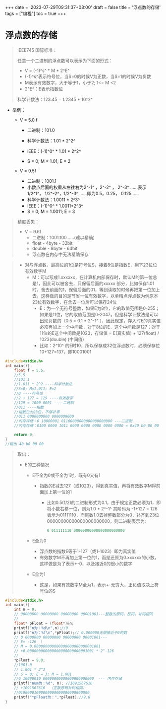 +++
date = '2023-07-29T09:31:37+08:00'
draft = false
title = '浮点数的存储'
tags = ["编程"]
toc = true
+++

# 浮点数的存储

> IEEE745 国际标准：
>
> 任意一个二进制的浮点数可以表示为下面的形式：
>
> - V = (-1)^s^ * M * 2^E^
> - (-1)^s^表示符号位，当S=0的时候V为正数，当S=1的时候V为负数
> - M表示有效数字，大于等于1，小于2;   1<= M <2
> - 2^E^：E表示指数位
>
> 科学计数法：123.45 = 1.2345 * 10^2^

- 举例：

  - V = 5.0 f

    - 二进制：101.0
    - 科学计数法：1.01 * 2^2^

    - iEEE：(-1)^0^ * 1.01 * 2^2^
    - S = 0; M = 1.01; E = 2

  - V = 9.5f

    - 二进制：1001.1
    - 小数点后面的权重从左往右为2^-1^ ，2^-2^ ， 2^-3^ ......表示1/2^1^， 1/2^-2^，1/2^-3^ ......即为0.5，0.25， 0.125......
    - 科学计数法：1.0011 * 2^3^
    - IEEE：(-1)^0^ * 1.0011*2^3^
    - S  =  0; M = 1.0011; E = 3



> 精度丢失：
>
> - V = 9.6f
>   - 二进制：1001.100......(难以精确)
>   - float - 4byte - 32bit
>   - double - 8byte - 64bit
>   - 浮点数在内存中无法精确保存

> - 对与浮点数，最高位的1位是符号位S，接着8位是指数E，剩下23位位有效数字M
>   - M：可以写成1.xxxxxx，在计算机内部保存时，默认M的第一位总是1，因此可以被舍去，只保留后面的xxxxx 部分，比如保存1.01时，舍去前面的1，保留后面的01，等到读取的时候再把第一位加上去，这样做的目的是节省一位有效数字，以单精点浮点数为例原本23位有效数字，在舍去一位后可以保存24位
>     - E：为一个无符号整数，如果E为8位，它的取值范围是0-255；如果是11位，它的取值范围是0-2047。但是科学计数法是可以出现负数的（0.5 = 0.1 * 2^-1^ ），因此规定，存入时E的真实值必须再加上一个中间数，对于8位的E，这个中间数是127；对于11位的E这个中间数是1023，存储值 = E(真实值) + 127(float) / 1023(double) (中间值)
>     - 比如：2^10^ 的E时10，所以保存成32位浮点数时，必须保存位10+127=137，即10001001

```c
#include<stdio.h>
int main(){
    float f = 5.5;
    //5.5
    //101.1
    //1.011 * 2^2 ----科学计数法
    //S=0; M=1.011; E=2
    //0 ----符号位
    //2 + 127 = 129 ----有效数字
    //129 = 1000 0001 ----二进制
    //011 ----指数
    //指数位为23位，不够补零
    //011 0000000000 0000000000
    //内存存储：0 10000001 01100000000000000000000 ---二进制
    //内存存储：0100 0000 1011 0000 0000 0000 0000 0000 = 0x40 b0 00 00 ---十六进制

    return 0;
}
//输出 40 b0 00 00
```

> 取出：
>
> - E的三种情况
>
>   - E不全为0或不全为1时，既有0又有1
>
>     - 指数的E减去127（或1023），得到真实值，再将有效数字M得前面加上第一位的1
>
>       - 比如0.5(1/2)的二进制形式为0.1，由于规定正数必须为1，即将小数右移一位，则为1.0 * 2^-1^ 其阶码为 -1+127 = 126表示为01111110，而尾数1.0去掉整数部分为0，补齐到23位00000000000000000000000，则二进制表示为:
>
>         ```c
>         0 011111110 00000000000000000000000
>         ```
>
>   - E全为0
>
>     - 浮点数的指数E等于1-127（或1-1023）即为真实值
>     - 有效数字M不再加上第一位的1，而是还原为0.xxxxxx的小数，这样做是为了表示+-0，以及接近0的很小的数字
>
>   - E全为1
>
>     - 这是，如果有效数字M全为1，表示+-无穷大，正负值取决上符号位的S

```c
#include<stdio.h>
int main(){
    int n = 9;
    // 00000000 00000000 00000000 00001001---整数的原码，反码，补码相同
    //
    float* pFloat = (float*)&n;
    printf("n为：%d\n",n);//9
    printf("n为：%f\n",*pFloat);// 0.000000无限接近于0的数
    // 0 0000000 00000000 00000000 00001001---
    // E= -126  \
    // M = 0.000000000000000000000000001001
    // +0.000000000000000000000000001001 * 2^-126
    //
    *pFloat = 9.0;
    //1001.0
    // 1.001 * 2^3
    // S = 0; E = 3; M = 1.001
    //0 10000010 00000000000000000000000  --- 内存存储
    printf("num为：%d", n); //1091567616
    // +1091567616  （正数原码补码相同）
    //01000001000000000000000000000000
    printf("*pFloat为：",*pFloat);//9.0
}
```
